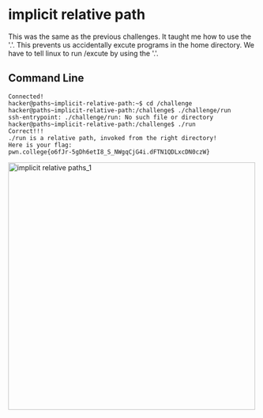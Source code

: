 # implicit relative path
This was the same as the previous challenges. It taught me how to use the '.'. This prevents us accidentally excute programs in the home directory. We have to tell linux to run
/excute by using the '.'.
## Command Line
```
Connected!
hacker@paths~implicit-relative-path:~$ cd /challenge
hacker@paths~implicit-relative-path:/challenge$ ./challenge/run
ssh-entrypoint: ./challenge/run: No such file or directory
hacker@paths~implicit-relative-path:/challenge$ ./run
Correct!!!
./run is a relative path, invoked from the right directory!
Here is your flag:
pwn.college{o6fJr-5gDh6etI8_S_NWgqCjG4i.dFTN1QDLxcDN0czW}
```
<img width="500" alt="implicit relative paths_1" src="https://github.com/user-attachments/assets/446ebd6d-fe0f-4480-8e99-a5052a0083c2">
